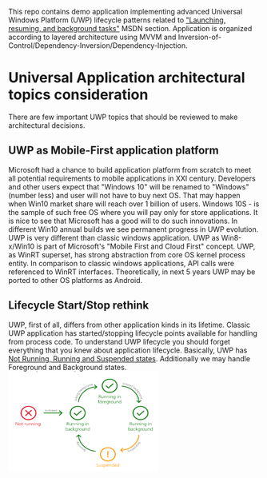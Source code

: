 This repo contains demo application implementing advanced Universal Windows Platform (UWP) lifecycle patterns related to ["Launching, resuming, and background tasks"](https://docs.microsoft.com/en-us/windows/uwp/launch-resume/index) MSDN section. Application is organized according to layered architecture using MVVM and Inversion-of-Control/Dependency-Inversion/Dependency-Injection.
# Universal Application architectural topics consideration
There are few important UWP topics that should be reviewed to make architectural decisions.
## UWP as Mobile-First application platform
Microsoft had a chance to build application platform from scratch to meet all potential requirements to mobile applications in XXI century. Developers and other users expect that "Windows 10" will be renamed to "Windows" (number less) and user will not have to buy next OS. That may happen when Win10 market share will reach over 1 billion of users. Windows 10S - is the sample of such free OS where you will pay only for store applications. It is nice to see that Microsoft has a good will to do such innovations. In different Win10 annual builds we see permanent progress in UWP evolution.  
UWP is very different than classic windows application. UWP as Win8-x/Win10 is part of Microsoft's "Mobile First and Cloud First" concept. UWP, as WinRT superset, has strong abstraction from core OS kernel process entity. In comparison to classic windows applications, API calls were referenced to WinRT interfaces. Theoretically, in next 5 years UWP may be ported to other OS platforms as Android.
## Lifecycle Start/Stop rethink
UWP, first of all, differs from other application kinds in its lifetime. Classic UWP application has started/stopping lifecycle points available for handling from process code. To understand UWP lifecycle you should forget everything that you knew about application lifecycle. Basically, UWP has [Not Running, Running and Suspended states](https://docs.microsoft.com/en-us/windows/uwp/launch-resume/app-lifecycle). Additionally we may handle Foreground and Background states.
<br/>
<img src=/docs/images/Lifecycle.PNG width=300 height=200 />

